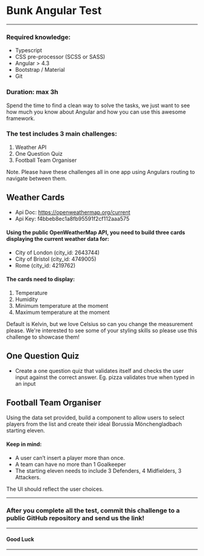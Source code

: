 # Bunk Angular Test
---

### Required knowledge:

* Typescript
* CSS pre-processor (SCSS or SASS)
* Angular > 4.3 
* Bootstrap / Material
* Git 

### Duration: max 3h

Spend the time to find a clean way to solve the tasks, we just want to see how much you know about Angular and how you can use this awesome framework.

### The test includes 3 main challenges: 

1. Weather API 
2. One Question Quiz
3. Football Team Organiser

Note. Please have these challenges all in one app using Angulars routing to navigate between them.  


## Weather Cards

* Api Doc: https://openweathermap.org/current
* Api Key: f4bbeb8ec1a8fb95591f2cf112aaa575


#### Using the public OpenWeatherMap API, you need to build three cards displaying the current weather data for:

* City of London (city_id: 2643744)
* City of Bristol (city_id: 4749005)
* Rome (city_id: 4219762)


#### The cards need to display: 

1. Temperature
2. Humidity
3. Minimum temperature at the moment 
4. Maximum temperature at the moment

Default is Kelvin, but we love Celsius so can you change the measurement please.  We're interested to see some of your styling skills so please use this challenge to showcase them!


## One Question Quiz

* Create a one question quiz that validates itself and checks the user input against the correct answer. 
Eg. pizza validates true when typed in an input


## Football Team Organiser
Using the data set provided, build a component to allow users to select players from the list and create their ideal Borussia Mönchengladbach starting eleven.


#### Keep in mind:

* A user can’t insert a player more than once.
* A team can have no more than 1 Goalkeeper
* The starting eleven needs to include 3 Defenders, 4 Midfielders, 3 Attackers.


The UI should reflect the user choices.

---

### After you complete all the test, commit this challenge to a public GitHub repository and send us the link!

---

#### Good Luck 

---
